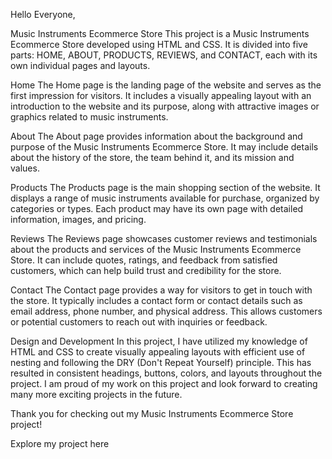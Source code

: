 Hello Everyone,

Music Instruments Ecommerce Store
This project is a Music Instruments Ecommerce Store developed using HTML and CSS. It is divided into five parts: HOME, ABOUT, PRODUCTS, REVIEWS, and CONTACT, each with its own individual pages and layouts.

Home
The Home page is the landing page of the website and serves as the first impression for visitors. It includes a visually appealing layout with an introduction to the website and its purpose, along with attractive images or graphics related to music instruments.

About
The About page provides information about the background and purpose of the Music Instruments Ecommerce Store. It may include details about the history of the store, the team behind it, and its mission and values.

Products
The Products page is the main shopping section of the website. It displays a range of music instruments available for purchase, organized by categories or types. Each product may have its own page with detailed information, images, and pricing.

Reviews
The Reviews page showcases customer reviews and testimonials about the products and services of the Music Instruments Ecommerce Store. It can include quotes, ratings, and feedback from satisfied customers, which can help build trust and credibility for the store.

Contact
The Contact page provides a way for visitors to get in touch with the store. It typically includes a contact form or contact details such as email address, phone number, and physical address. This allows customers or potential customers to reach out with inquiries or feedback.

Design and Development
In this project, I have utilized my knowledge of HTML and CSS to create visually appealing layouts with efficient use of nesting and following the DRY (Don't Repeat Yourself) principle. This has resulted in consistent headings, buttons, colors, and layouts throughout the project. I am proud of my work on this project and look forward to creating many more exciting projects in the future.

Thank you for checking out my Music Instruments Ecommerce Store project!

Explore my project here

